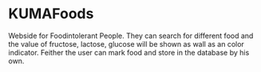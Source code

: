 # KUMAFoods
Webside for Foodintolerant People. They can search for different food and the value of fructose, lactose, glucose will be shown
as wall as an color indicator. Feither the user can mark food and store in the database by his own. 
